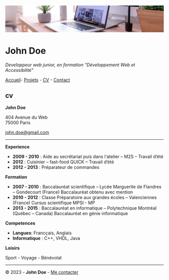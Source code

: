 ![banniere](img/desk-banner.jpg)
# John Doe 


*Developpeur web junior, en formation "Développement Web et Accessibilité"*

[Accueil](/S01E11-Atelier-Recap/README.md)- [Projets](/S01E11-Atelier-Recap/projets.md) - [CV](/S01E11-Atelier-Recap/CV.md) - [Contact](/S01E11-Atelier-Recap/Contact.md)

## cv ##

**John Doe**

404 Avenue du Web  
75000 Paris

<john.doe@gmail.com>

***

**Experience**

- **2009 - 2010** : Aide au secrétariat puis dans l‘atelier – M2S – Travail d’été  
- **2012** :  Cuisinier – fast-food QUICK – Travail d’été
- **2012 - 2013** : Préparateur de commandes 

**Formation**

- **2007 - 2010** : Baccalauréat scientifique – Lycée Marguerite de Flandres – Gondecourt (France)  Baccalauréat obtenu avec mention  
- **2010 - 2012** : Classe Préparatoire aux grandes écoles – Valenciennes (France) Cursus scientifique MPSI - MP  
- **2013  - 2015** : Baccalauréat en informatique – Polytechnique Montréal (Québec – Canada)  Baccalauréat en génie informatique 

**Competences**

- **Langues**: Francçais, Anglais
- **Informatique** : C++, VHDL, Java

**Loisirs**

Sport - Voyage - Bénévolat

***

© 2023 - **John Doe** - [Me contacter]() 